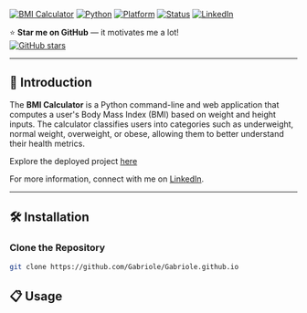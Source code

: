 <a name="top"></a>
[![BMI Calculator](https://yourwebsite.com/banner.jpg)](https://gabriole.github.io)
[![Python](https://img.shields.io/badge/Python-3.x-blue.svg)](https://www.python.org/)
[![Platform](https://img.shields.io/badge/platform-Windows%2C%20Linux%2C%20macOS-green.svg)](https://gabriole.github.io)
[![Status](https://img.shields.io/badge/status-active-brightgreen.svg)](https://gabriole.github.io)
[![LinkedIn](https://img.shields.io/badge/linkedin-Ismaïl%20Mouhtaram-blue)](https://www.linkedin.com/in/ismaïl-mouhtaram-02930228a/)

⭐ **Star me on GitHub** — it motivates me a lot!  
[![GitHub stars](https://img.shields.io/github/stars/yourusername/bmi-calculator)](https://github.com/yourusername/bmi-calculator)

---

## 🚀 Introduction

The **BMI Calculator** is a Python command-line and web application that computes a user's Body Mass Index (BMI) based on weight and height inputs. The calculator classifies users into categories such as underweight, normal weight, overweight, or obese, allowing them to better understand their health metrics.

Explore the deployed project [here](https://gabriole.github.io)

For more information, connect with me on [LinkedIn](https://www.linkedin.com/in/ismaïl-mouhtaram-02930228a/).

---

## 🛠️ Installation

### Clone the Repository

```bash
git clone https://github.com/Gabriole/Gabriole.github.io
```

## 📋 Usage



